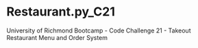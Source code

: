 # Restaurant.py_C21
University of Richmond Bootcamp - Code Challenge 21 - Takeout Restaurant Menu and Order System
